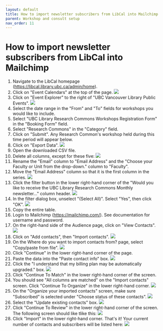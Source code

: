 ```yaml
---
layout: default
title: How to import newsletter subscribers from LibCal into Mailchimp
parent: Workshop and consult setup
nav_order: 11
---
```

# How to import newsletter subscribers from LibCal into Mailchimp
1. Navigate to the LibCal homepage (https://libcal.library.ubc.ca/admin/home).
2. Click on "Event Calendars" at the top of the page.
  ![](../../assets/images/event_calendars.png)
3. Click on "Event Explorer" to the right of "UBC Vancouver Library Public Events".
![](../../assets/images/event_explorer.png)
4. Select the date range in the "From" and "To" fields for workshops you would like to include.
5. Select "UBC Library Research Commons Workshops Registration Form" in the "Booking Form" field.
6. Select "Research Commons" in the "Category" field.
7. Click on "Submit". Any Research Common's workshop held during this time period will appear below.
8. Click on "Export Data".
![](../../assets/images/event_explorer_fields.png)
9. Open the downloaded CSV file.
10. Delete all columns, except for these five:
![](../../assets/images/five_columns.png)
11. Rename the "Email" column to "Email Address" and the "Choose your Faculty or Unit from the drop-down." column to "Faculty".
12. Move the "Email Address" column so that it is the first column in the series.
![](../../assets/images/five_columns_revised.png)
13. Click the filter button in the lower right-hand corner of the "Would you like to receive the UBC Library Research Commons Monthly newsletter..." column header.
![](../../assets/images/filter_button.png)
14. In the filter dialog box, unselect "(Select All)". Select "Yes", then click "OK".
![](../../assets/images/filter_popup.png)
15. Copy the entire table.
16. Login to Mailchimp (https://mailchimp.com/). See documentation for username and password.
17. On the right-hand side of the Audience page, click on "View Contacts".
![](../../assets/images/view_contacts.png)
18. Click on "Add contacts", then "Import contacts".
![](../../assets/images/add_import_contacts.png)
19. On the Where do you want to import contacts from? page, select "Copy/paste from file".
![](../../assets/images/copy_paste_file.png)
20. Click "Continue" in the lower right-hand corner of the page.
21. Paste the data into the "Paste contact info" box.
![](../../assets/images/paste_excel.png)
22. Click the "I understand that my billing plan may be automatically upgraded." box.
![](../../assets/images/billing_plan.png)
23. Click "Continue To Match" in the lower right-hand corner of the screen.
24. You should see "All columns are matched" on the "Import contacts" screen. Click "Continue To Organize" in the lower right-hand corner.
![](../../assets/images/all_columns_matched.png)
25. On the "Organize your imported contacts" screen, make sure "Subscribed" is selected under "Choose status of these contacts".
![](../../assets/images/subscribed.png)
26. Select the "Update existing contacts" box.
![](../../assets/images/update_existing_contacts.png)
27. Click "Continue To Review" in the lower right-hand corner of the screen. The following screen should like tlike this:
![](../../assets/images/review_page.png)
28. Click "Import" in the lower right-hand corner.
That's it! Your current number of contacts and subscribers will be listed here:
![](../../assets/images/subscription_number.png)
